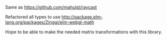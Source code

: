 Same as https://github.com/mahulst/raycast

Refactored all types to use http://package.elm-lang.org/packages/Zinggi/elm-webgl-math

Hope to be able to make the needed matrix transformations with this library.
